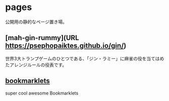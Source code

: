 # pages
公開用の静的なページ置き場。

## [mah-gin-rummy](URL https://psephopaiktes.github.io/gin/)
世界3大トランプゲームのひとつである、「ジン・ラミー」に麻雀の役を当てはめたアレンジルールの役表です。

## [bookmarklets]()
super cool awesome Bookmarklets